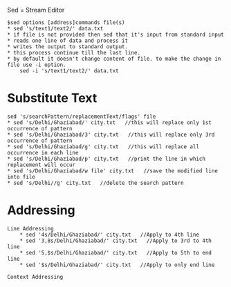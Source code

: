 Sed = Stream Editor
	
	$sed options [address]commands file(s)
	* sed 's/text1/text2/' data.txt
	* if file is not provided then sed that it's input from standard input
	* reads one line of data and process it
	* writes the output to standard output.
	* this process continue till the last line.
	* by default it doesn't change content of file. to make the change in file use -i option.
		sed -i 's/text1/text2/' data.txt
	
# Substitute Text
	sed 's/searchPattern/replacementText/flags' file
	* sed 's/Delhi/Ghaziabad/' city.txt   //this will replace only 1st occurrence of pattern 
	* sed 's/Delhi/Ghaziabad/3' city.txt   //this will replace only 3rd occurrence of pattern
	* sed 's/Delhi/Ghaziabad/g' city.txt   //this will replace all occurrence in each line
	* sed 's/Delhi/Ghaziabad/p' city.txt   //print the line in which replacement will occur
	* sed 's/Delhi/Ghaziabad/w file' city.txt   //save the modified line into file
	* sed 's/Delhi//g' city.txt   //delete the search pattern

# Addressing
	Line Addressing
		* sed '4s/Delhi/Ghaziabad/' city.txt   //Apply to 4th line
		* sed '3,8s/Delhi/Ghaziabad/' city.txt   //Apply to 3rd to 4th  line
		* sed '5,$s/Delhi/Ghaziabad/' city.txt   //Apply to 5th to end  line 
		* sed '$s/Delhi/Ghaziabad/' city.txt   //Apply to only end line 
		
	Context Addressing
		